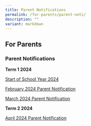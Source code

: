 ```yaml
---
title: Parent Notifications
permalink: /for-parents/parent-noti/
description: ""
variant: markdown
---
```

## For Parents

### Parent Notifications

**Term 1 2024**

[Start of School Year 2024](/files/Start_of_School_Year_2024.pdf)

[February 2024 Parent Notification](/files/1_Feb_2024_PN.pdf)

[March 2024 Parent Notification](/files/1_Mar_2024_PN.pdf)

**Term 2 2024**

[April 2024 Parent Notification](/files/1_April_2024_PN.pdf)